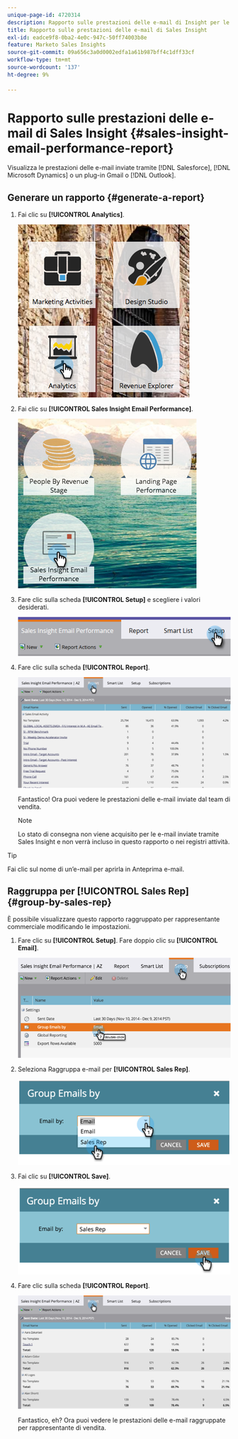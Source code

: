 ```yaml
---
unique-page-id: 4720314
description: Rapporto sulle prestazioni delle e-mail di Insight per le vendite - Documenti Marketo - Documentazione del prodotto
title: Rapporto sulle prestazioni delle e-mail di Sales Insight
exl-id: eadce9f8-0ba2-4e0c-947c-50ff74003b8e
feature: Marketo Sales Insights
source-git-commit: 09a656c3a0d0002edfa1a61b987bff4c1dff33cf
workflow-type: tm+mt
source-wordcount: '137'
ht-degree: 9%

---
```


# Rapporto sulle prestazioni delle e-mail di Sales Insight {#sales-insight-email-performance-report}

Visualizza le prestazioni delle e-mail inviate tramite [!DNL Salesforce], [!DNL Microsoft Dynamics] o un plug-in Gmail o [!DNL Outlook].

## Generare un rapporto {#generate-a-report}

1. Fai clic su **[!UICONTROL Analytics]**.

   ![](assets/mainnav-analyticshand-small.png)

1. Fai clic su **[!UICONTROL Sales Insight Email Performance]**.

   ![](assets/analytics-salesemailreporthand.png)

1. Fare clic sulla scheda **[!UICONTROL Setup]** e scegliere i valori desiderati.

   ![](assets/three.png)

1. Fare clic sulla scheda **[!UICONTROL Report]**.

   ![](assets/image2014-12-9-12-3a5-3a35.png)

   Fantastico! Ora puoi vedere le prestazioni delle e-mail inviate dal team di vendita.

   >[!NOTE]
   >
   >Lo stato di consegna non viene acquisito per le e-mail inviate tramite Sales Insight e non verrà incluso in questo rapporto o nei registri attività.

>[!TIP]
>
>Fai clic sul nome di un’e-mail per aprirla in Anteprima e-mail.

## Raggruppa per [!UICONTROL Sales Rep] {#group-by-sales-rep}

È possibile visualizzare questo rapporto raggruppato per rappresentante commerciale modificando le impostazioni.

1. Fare clic su **[!UICONTROL Setup]**. Fare doppio clic su **[!UICONTROL Email]**.

   ![](assets/image2014-12-9-12-3a12-3a19.png)

1. Seleziona Raggruppa e-mail per **[!UICONTROL Sales Rep]**.

   ![](assets/image2014-12-9-12-3a16-3a42.png)

1. Fai clic su **[!UICONTROL Save]**.

   ![](assets/image2014-12-9-12-3a17-3a39.png)

1. Fare clic sulla scheda **[!UICONTROL Report]**.

   ![](assets/image2014-12-9-12-3a19-3a7.png)

   Fantastico, eh? Ora puoi vedere le prestazioni delle e-mail raggruppate per rappresentante di vendita.
